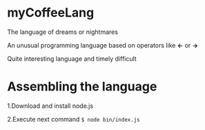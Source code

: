 # myCoffeeLang
The language of dreams or nightmares

An unusual programming language based on operators like <strong><-</strong> or <strong>-></strong>

Quite interesting language and timely difficult
  
# Assembling the language
1.Download and install node.js

2.Execute next command
`$ node bin/index.js`
